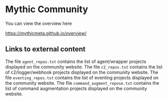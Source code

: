 # Mythic Community

You can view the overview here

https://mythicmeta.github.io/overview/

## Links to external content

The file `agent_repos.txt` contains the list of agent/wrapper projects displayed on the community website.
The file `c2_repos.txt` contains the list of c2/logger/webhook projects displayed on the community website.
The file `eventing_repos.txt` contains the list of eventing projects displayed on the community website.
The file `command_augment_repose.txt` contains the list of command augmentation projects displayed on the community website.